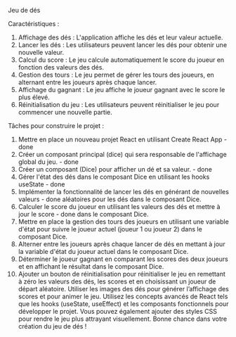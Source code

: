 Jeu de dés

Caractéristiques :
1. Affichage des dés : L'application affiche les dés et leur valeur actuelle.
2. Lancer les dés : Les utilisateurs peuvent lancer les dés pour obtenir une nouvelle
valeur.
3. Calcul du score : Le jeu calcule automatiquement le score du joueur en fonction des
valeurs des dés.
4. Gestion des tours : Le jeu permet de gérer les tours des joueurs, en alternant entre
les joueurs après chaque lancer.
5. Affichage du gagnant : Le jeu affiche le joueur gagnant avec le score le plus élevé.
6. Réinitialisation du jeu : Les utilisateurs peuvent réinitialiser le jeu pour commencer
une nouvelle partie.


Tâches pour construire le projet :
1. Mettre en place un nouveau projet React en utilisant Create React App - done
2. Créer un composant principal (dice) qui sera responsable de l'affichage global du jeu. - done
3. Créer un composant (Dice) pour afficher un dé et sa valeur. - done
4. Gérer l'état des dés dans le composant Dice en utilisant les hooks useState - done
5. Implémenter la fonctionnalité de lancer les dés en générant de nouvelles valeurs - done
aléatoires pour les dés dans le composant Dice.
6. Calculer le score du joueur en utilisant les valeurs des dés et mettre à jour le score - done
dans le composant Dice.
7. Mettre en place la gestion des tours des joueurs en utilisant une variable d'état pour
suivre le joueur actuel (joueur 1 ou joueur 2) dans le composant Dice.
8. Alterner entre les joueurs après chaque lancer de dés en mettant à jour la variable
d'état du joueur actuel dans le composant Dice.
9. Déterminer le joueur gagnant en comparant les scores des deux joueurs et en
affichant le résultat dans le composant Dice.
10. Ajouter un bouton de réinitialisation pour réinitialiser le jeu en remettant à zéro les
valeurs des dés, les scores et en choisissant un joueur de départ aléatoire.
Utiliser les images des dés pour générer l’affichage des scores et pour animer le jeu.
Utilisez les concepts avancés de React tels que les hooks (useState, useEffect) et les
composants fonctionnels pour développer le projet. Vous pouvez également ajouter des
styles CSS pour rendre le jeu plus attrayant visuellement. Bonne chance dans votre création
du jeu de dés !